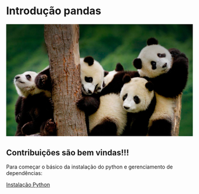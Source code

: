 # Introdução pandas

![alt](img/imagens-engracadas-de-pandas.jpg)


## Contribuições são bem vindas!!!

Para começar o básico da instalação do python e gerenciamento de dependências:

[Instalação Python](README.md)

